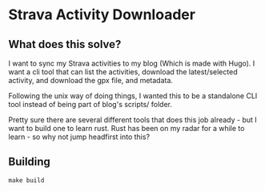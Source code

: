 # Strava Activity Downloader

## What does this solve?

I want to sync my Strava activities to my blog (Which is made with Hugo). I want a cli tool that can list the activities, download the latest/selected activity, and download the gpx file, and metadata.

Following the unix way of doing things, I wanted this to be a standalone CLI tool instead of being part of blog's scripts/ folder.

Pretty sure there are several different tools that does this job already - but I want to build one to learn rust. Rust has been on my radar for a while to learn - so why not jump headfirst into this?

## Building

`make build`
